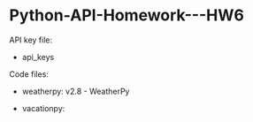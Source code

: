 # Python-API-Homework---HW6
API key file: 

- api_keys

Code files:

- weatherpy: v2.8 - WeatherPy
  
- vacationpy:
